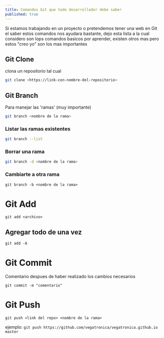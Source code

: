 ```yaml
---
title: Comandos Git que todo desarrollador debe saber
published: true
---
```


 Si estamos trabajando en un proyecto o pretendemos tener una web en Git el saber estos comandos nos ayudara bastante, dejo esta lista a la cual considero son lops comandos basicos por aprender, existen otros mas pero estos "creo yo" son los mas importantes

 ## Git Clone

clona un repositorio tal cual

 ```bash
git clone <https://link-con-nombre-del-repositorio>

``` 
## Git Branch

Para manejar las 'ramas' (muy importante)

```bash
git branch <nombre de la rama>

```

### Listar las ramas existentes

```bash
git branch --list

```

### Borrar una rama

```bash
git branch -d <nombre de la rama>

```
### Cambiarte a otra rama

`git branch -b <nombre de la rama>`

# Git Add

`git add <archivo>`

## Agregar todo de una vez

`git add -A`

# Git Commit
Comentario despues de haber realizado los cambios necesarios

`git commit -m "comentario"`

# Git Push

`git push <link del repo> <nombre de la rama>`

ejemplo:
`git push https://github.com/vegatronica/vegatronica.github.io master`

